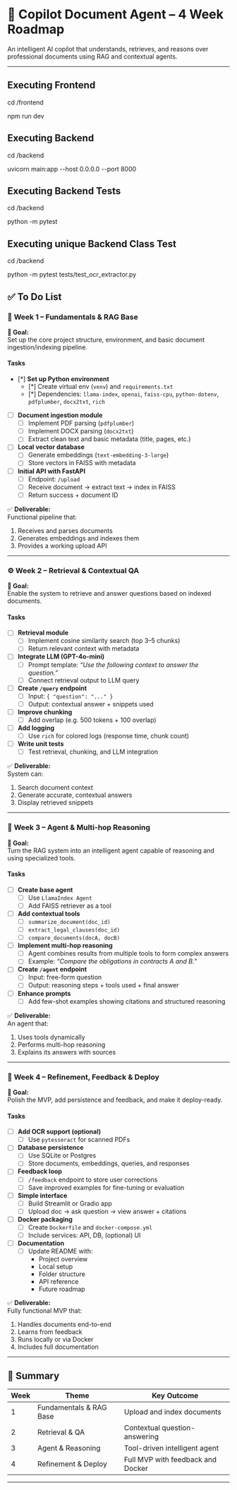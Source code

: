 # 🚀 Copilot Document Agent – 4 Week Roadmap

An intelligent AI copilot that understands, retrieves, and reasons over professional documents using RAG and contextual agents.

---

## Executing Frontend

cd /frontend

npm run dev

## Executing Backend

cd /backend

uvicorn main:app --host 0.0.0.0 --port 8000

## Executing Backend Tests

cd /backend

python -m pytest

## Executing unique Backend Class Test

cd /backend

python -m pytest tests/test_ocr_extractor.py

## ✅ To Do List

### 🧩 **Week 1 – Fundamentals & RAG Base**
**🎯 Goal:**  
Set up the core project structure, environment, and basic document ingestion/indexing pipeline.

#### Tasks
- [*] **Set up Python environment**
  - [*] Create virtual env (`venv`) and `requirements.txt`
  - [*] Dependencies: `llama-index`, `openai`, `faiss-cpu`, `python-dotenv`, `pdfplumber`, `docx2txt`, `rich`
- [ ] **Document ingestion module**
  - [ ] Implement PDF parsing (`pdfplumber`)
  - [ ] Implement DOCX parsing (`docx2txt`)
  - [ ] Extract clean text and basic metadata (title, pages, etc.)
- [ ] **Local vector database**
  - [ ] Generate embeddings (`text-embedding-3-large`)
  - [ ] Store vectors in FAISS with metadata
- [ ] **Initial API with FastAPI**
  - [ ] Endpoint: `/upload`
  - [ ] Receive document → extract text → index in FAISS
  - [ ] Return success + document ID

✅ **Deliverable:**  
Functional pipeline that:
1. Receives and parses documents  
2. Generates embeddings and indexes them  
3. Provides a working upload API

---

### ⚙️ **Week 2 – Retrieval & Contextual QA**
**🎯 Goal:**  
Enable the system to retrieve and answer questions based on indexed documents.

#### Tasks
- [ ] **Retrieval module**
  - [ ] Implement cosine similarity search (top 3–5 chunks)
  - [ ] Return relevant context with metadata
- [ ] **Integrate LLM (GPT-4o-mini)**
  - [ ] Prompt template: *“Use the following context to answer the question.”*
  - [ ] Connect retrieval output to LLM query
- [ ] **Create `/query` endpoint**
  - [ ] Input: `{ "question": "..." }`
  - [ ] Output: contextual answer + snippets used
- [ ] **Improve chunking**
  - [ ] Add overlap (e.g. 500 tokens + 100 overlap)
- [ ] **Add logging**
  - [ ] Use `rich` for colored logs (response time, chunk count)
- [ ] **Write unit tests**
  - [ ] Test retrieval, chunking, and LLM integration

✅ **Deliverable:**  
System can:
1. Search document context  
2. Generate accurate, contextual answers  
3. Display retrieved snippets

---

### 🧠 **Week 3 – Agent & Multi-hop Reasoning**
**🎯 Goal:**  
Turn the RAG system into an intelligent agent capable of reasoning and using specialized tools.

#### Tasks
- [ ] **Create base agent**
  - [ ] Use `LlamaIndex Agent`
  - [ ] Add FAISS retriever as a tool
- [ ] **Add contextual tools**
  - [ ] `summarize_document(doc_id)`
  - [ ] `extract_legal_clauses(doc_id)`
  - [ ] `compare_documents(docA, docB)`
- [ ] **Implement multi-hop reasoning**
  - [ ] Agent combines results from multiple tools to form complex answers
  - [ ] Example: *“Compare the obligations in contracts A and B.”*
- [ ] **Create `/agent` endpoint**
  - [ ] Input: free-form question  
  - [ ] Output: reasoning steps + tools used + final answer
- [ ] **Enhance prompts**
  - [ ] Add few-shot examples showing citations and structured reasoning

✅ **Deliverable:**  
An agent that:
1. Uses tools dynamically  
2. Performs multi-hop reasoning  
3. Explains its answers with sources

---

### 💼 **Week 4 – Refinement, Feedback & Deploy**
**🎯 Goal:**  
Polish the MVP, add persistence and feedback, and make it deploy-ready.

#### Tasks
- [ ] **Add OCR support (optional)**
  - [ ] Use `pytesseract` for scanned PDFs
- [ ] **Database persistence**
  - [ ] Use SQLite or Postgres
  - [ ] Store documents, embeddings, queries, and responses
- [ ] **Feedback loop**
  - [ ] `/feedback` endpoint to store user corrections
  - [ ] Save improved examples for fine-tuning or evaluation
- [ ] **Simple interface**
  - [ ] Build Streamlit or Gradio app
  - [ ] Upload doc → ask question → view answer + citations
- [ ] **Docker packaging**
  - [ ] Create `Dockerfile` and `docker-compose.yml`
  - [ ] Include services: API, DB, (optional) UI
- [ ] **Documentation**
  - [ ] Update README with:
    - Project overview  
    - Local setup  
    - Folder structure  
    - API reference  
    - Future roadmap

✅ **Deliverable:**  
Fully functional MVP that:
1. Handles documents end-to-end  
2. Learns from feedback  
3. Runs locally or via Docker  
4. Includes full documentation

---

## 🏁 **Summary**
| Week | Theme | Key Outcome |
|------|--------|-------------|
| 1 | Fundamentals & RAG Base | Upload and index documents |
| 2 | Retrieval & QA | Contextual question-answering |
| 3 | Agent & Reasoning | Tool-driven intelligent agent |
| 4 | Refinement & Deploy | Full MVP with feedback and Docker |

---
